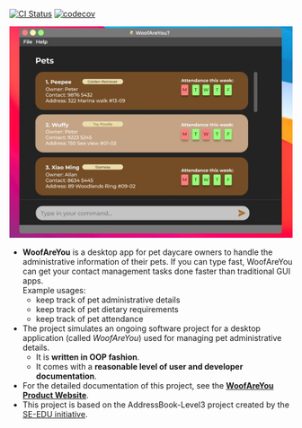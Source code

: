 [![CI Status](https://github.com/AY2122S2-CS2103T-T13-1/tp/workflows/Java%20CI/badge.svg)](https://github.com/AY2122S2-CS2103T-T13-1/tp/actions)
[![codecov](https://codecov.io/gh/AY2122S2-CS2103T-T13-1/tp/branch/master/graph/badge.svg?token=RKLSU8HQ5A)](https://codecov.io/gh/AY2122S2-CS2103T-T13-1/tp)

![Ui](docs/images/Ui.png)

* **WoofAreYou**  is a desktop app for pet daycare owners to handle the administrative information of their pets. If you can type fast, WoofAreYou can get your contact management tasks done faster than traditional GUI apps.<br>
  Example usages:
  * keep track of pet administrative details
  * keep track of pet dietary requirements
  * keep track of pet attendance
* The project simulates an ongoing software project for a desktop application (called _WoofAreYou_) used for managing pet administrative details.
  * It is **written in OOP fashion**. 
  * It comes with a **reasonable level of user and developer documentation**.
* For the detailed documentation of this project, see the **[WoofAreYou Product Website](https://ay2122s2-cs2103t-t13-1.github.io/tp/)**.
* This project is based on the AddressBook-Level3 project created by the [SE-EDU initiative](https://se-education.org).
